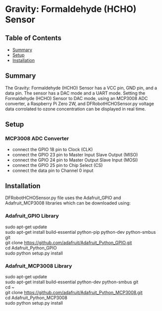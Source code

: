 # Gravity: Formaldehyde (HCHO) Sensor

## Table of Contents
* [Summary](#Summary)
* [Setup](#Setup)
* [Installation](#Installation)


## Summary
The Gravity: Formaldehyde (HCHO) Sensor has a VCC pin, GND pin, and a data pin. The sensor has a DAC mode and a UART mode. Setting the Formaldehyde (HCHO) Sensor to DAC mode, using an MCP3008 ADC converter, a Raspberry Pi Zero 2W, and DFRobotHCHOSensor.py voltage data corrolated to ozone concentration can be displayed in real time.

## Setup

### MCP3008 ADC Converter
* connect the GPIO 18 pin to Clock (CLK)
* connect the GPIO 23 pin to Master Input Slave Output (MISO)
* connect the GPIO 24 pin to Master Output Slave Input (MOSI)
* connect the GPIO 25 pin to Chip Select (CS)
* connect the data pin to Channel 0 input

## Installation
DFRobotHCHOSensor.py file uses the Adafruit_GPIO and Adafruit_MCP3008 libraries which can be downloaded using:

### Adafruit_GPIO Library
sudo apt-get update <br />
sudo apt-get install build-essential python-pip python-dev python-smbus git <br />
git clone https://github.com/adafruit/Adafruit_Python_GPIO.git <br />
cd Adafruit_Python_GPIO <br />
sudo python setup.py install <br />

### Adafruit_MCP3008 Library
sudo apt-get update <br />
sudo apt-get install build-essential python-dev python-smbus git <br />
cd ~ <br />
git clone https://github.com/adafruit/Adafruit_Python_MCP3008.git <br />
cd Adafruit_Python_MCP3008 <br />
sudo python setup.py install <br />
